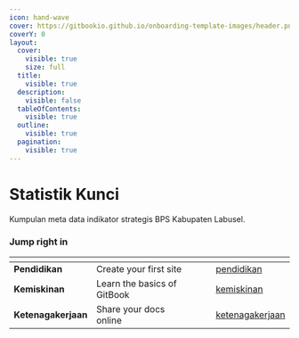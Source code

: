 ```yaml
---
icon: hand-wave
cover: https://gitbookio.github.io/onboarding-template-images/header.png
coverY: 0
layout:
  cover:
    visible: true
    size: full
  title:
    visible: true
  description:
    visible: false
  tableOfContents:
    visible: true
  outline:
    visible: true
  pagination:
    visible: true
---
```


# Statistik Kunci

Kumpulan meta data indikator strategis BPS Kabupaten Labusel.



### Jump right in

<table data-view="cards"><thead><tr><th></th><th></th><th data-hidden data-card-cover data-type="files"></th><th data-hidden></th><th data-hidden data-card-target data-type="content-ref"></th></tr></thead><tbody><tr><td><strong>Pendidikan</strong></td><td>Create your first site</td><td></td><td></td><td><a href="statisik-kunci/pendidikan/">pendidikan</a></td></tr><tr><td><strong>Kemiskinan</strong></td><td>Learn the basics of GitBook</td><td></td><td></td><td><a href="statisik-kunci/kemiskinan/">kemiskinan</a></td></tr><tr><td><strong>Ketenagakerjaan</strong></td><td>Share your docs online</td><td></td><td></td><td><a href="statisik-kunci/ketenagakerjaan/">ketenagakerjaan</a></td></tr></tbody></table>
